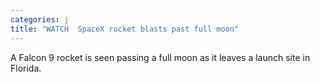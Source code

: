 ```yaml
---
categories: j
title: "WATCH  SpaceX rocket blasts past full moon"
---
```

A Falcon 9 rocket is seen passing a full moon as it leaves a launch site in Florida.